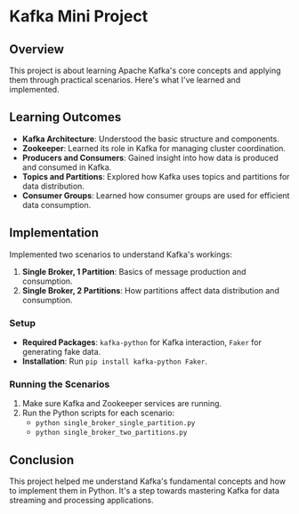 # Kafka Mini Project

## Overview

This project is about learning Apache Kafka's core concepts and applying them through practical scenarios. Here's what I've learned and implemented.

## Learning Outcomes

- **Kafka Architecture**: Understood the basic structure and components.
- **Zookeeper**: Learned its role in Kafka for managing cluster coordination.
- **Producers and Consumers**: Gained insight into how data is produced and consumed in Kafka.
- **Topics and Partitions**: Explored how Kafka uses topics and partitions for data distribution.
- **Consumer Groups**: Learned how consumer groups are used for efficient data consumption.

## Implementation

Implemented two scenarios to understand Kafka's workings:

1. **Single Broker, 1 Partition**: Basics of message production and consumption.
2. **Single Broker, 2 Partitions**: How partitions affect data distribution and consumption.

### Setup

- **Required Packages**: `kafka-python` for Kafka interaction, `Faker` for generating fake data.
- **Installation**: Run `pip install kafka-python Faker`.

### Running the Scenarios

1. Make sure Kafka and Zookeeper services are running.
2. Run the Python scripts for each scenario:
   - `python single_broker_single_partition.py`
   - `python single_broker_two_partitions.py`

## Conclusion

This project helped me understand Kafka's fundamental concepts and how to implement them in Python. It's a step towards mastering Kafka for data streaming and processing applications.
